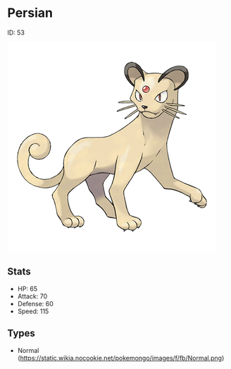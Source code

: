 # Persian


ID: 53

![](https://raw.githubusercontent.com/PokeAPI/sprites/master/sprites/pokemon/other/official-artwork/53.png "Persian")

## Stats


 - HP: 65
 - Attack: 70
 - Defense: 60
 - Speed: 115

## Types


 - Normal (https://static.wikia.nocookie.net/pokemongo/images/f/fb/Normal.png)
